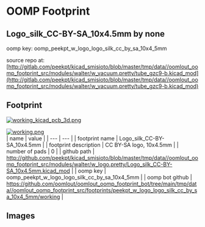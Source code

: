 # OOMP Footprint  
## Logo_silk_CC-BY-SA_10x4.5mm  by none  
  
oomp key: oomp_peekpt_w_logo_logo_silk_cc_by_sa_10x4_5mm  
  
source repo at: [http://gitlab.com/peekpt/kicad_smisioto/blob/master/tmp/data//oomlout_oomp_footprint_src/modules/walter/w_vacuum.pretty/tube_gzc9-b.kicad_mod](http://gitlab.com/peekpt/kicad_smisioto/blob/master/tmp/data//oomlout_oomp_footprint_src/modules/walter/w_vacuum.pretty/tube_gzc9-b.kicad_mod)  
## Footprint  
  
[![working_kicad_pcb_3d.png](working_kicad_pcb_3d_600.png)](working_kicad_pcb_3d.png)  
  
[![working.png](working_600.png)](working.png)  
| name | value | 
| --- | --- | 
| footprint name | Logo_silk_CC-BY-SA_10x4.5mm | 
| footprint description | CC BY-SA logo, 10x4.5mm | 
| number of pads | 0 | 
| github path | http://github.com/peekpt/kicad_smisioto/blob/master/tmp/data//oomlout_oomp_footprint_src/modules/walter/w_logo.pretty/Logo_silk_CC-BY-SA_10x4.5mm.kicad_mod | 
| oomp key | oomp_peekpt_w_logo_logo_silk_cc_by_sa_10x4_5mm | 
| oomp bot github | https://github.com/oomlout/oomlout_oomp_footprint_bot/tree/main/tmp/data//oomlout_oomp_footprint_src/footprints/peekpt_w_logo_logo_silk_cc_by_sa_10x4_5mm/working | 
## Images  
